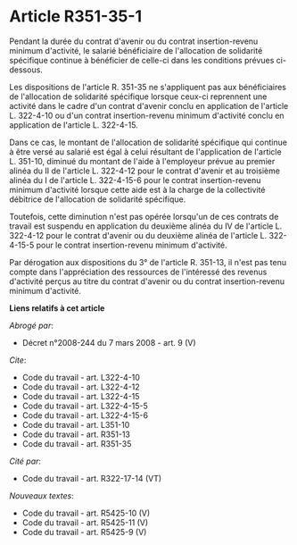 # Article R351-35-1

Pendant la durée du contrat d'avenir ou du contrat insertion-revenu minimum d'activité, le salarié bénéficiaire de
l'allocation de solidarité spécifique continue à bénéficier de celle-ci dans les conditions prévues ci-dessous.

Les dispositions de l'article R. 351-35 ne s'appliquent pas aux bénéficiaires de l'allocation de solidarité spécifique
lorsque ceux-ci reprennent une activité dans le cadre d'un contrat d'avenir conclu en application de l'article L. 322-4-10 ou
d'un contrat insertion-revenu minimum d'activité conclu en application de l'article L. 322-4-15.

Dans ce cas, le montant de l'allocation de solidarité spécifique qui continue à être versé au salarié est égal à celui
résultant de l'application de l'article L. 351-10, diminué du montant de l'aide à l'employeur prévue au premier alinéa du II
de l'article L. 322-4-12 pour le contrat d'avenir et au troisième alinéa du I de l'article L. 322-4-15-6 pour le contrat
insertion-revenu minimum d'activité lorsque cette aide est à la charge de la collectivité débitrice de l'allocation de
solidarité spécifique.

Toutefois, cette diminution n'est pas opérée lorsqu'un de ces contrats de travail est suspendu en application du deuxième
alinéa du IV de l'article L. 322-4-12 pour le contrat d'avenir ou du deuxième alinéa de l'article L. 322-4-15-5 pour le
contrat insertion-revenu minimum d'activité.

Par dérogation aux dispositions du 3° de l'article R. 351-13, il n'est pas tenu compte dans l'appréciation des ressources de
l'intéressé des revenus d'activité perçus au titre du contrat d'avenir ou du contrat insertion-revenu minimum d'activité.

**Liens relatifs à cet article**

_Abrogé par_:

  - Décret n°2008-244 du 7 mars 2008 - art. 9 (V)

_Cite_:

  - Code du travail - art. L322-4-10
  - Code du travail - art. L322-4-12
  - Code du travail - art. L322-4-15
  - Code du travail - art. L322-4-15-5
  - Code du travail - art. L322-4-15-6
  - Code du travail - art. L351-10
  - Code du travail - art. R351-13
  - Code du travail - art. R351-35

_Cité par_:

  - Code du travail - art. R322-17-14 (VT)

_Nouveaux textes_:

  - Code du travail - art. R5425-10 (V)
  - Code du travail - art. R5425-11 (V)
  - Code du travail - art. R5425-9 (V)
